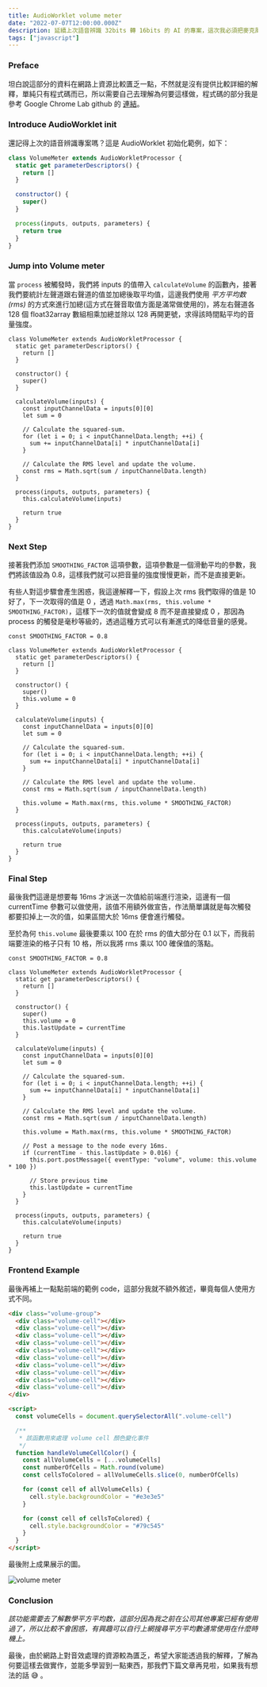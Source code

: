 ```yaml
---
title: AudioWorklet volume meter
date: "2022-07-07T12:00:00.000Z"
description: 延續上次語音辨識 32bits 轉 16bits 的 AI 的專案，這次我必須把麥克風音量測量功能也加到專案內，原因在於說假設客戶麥克風音源是錯誤的，我們也可以提供一個可視化的方式讓對方知道你現在麥克風是靜音的一個狀態，沒有輸入到我們後台的語音辨識系統裡面，這次我們就透過 AudioWorklet 來實踐這項功能吧。
tags: ["javascript"]
---
```


### Preface

坦白說這部分的資料在網路上資源比較匱乏一點，不然就是沒有提供比較詳細的解釋，單純只有程式碼而已，所以需要自己去理解為何要這樣做，程式碼的部分我是參考 Google Chrome Lab github 的 [連結](https://github.com/GoogleChromeLabs/web-audio-samples/commit/7c109d7d21c24bfa031f843877837e36ea0028cb)。

### Introduce AudioWorklet init

還記得上次的語音辨識專案嗎？這是 AudioWorklet 初始化範例，如下：

```javascript
class VolumeMeter extends AudioWorkletProcessor {
  static get parameterDescriptors() {
    return []
  }

  constructor() {
    super()
  }

  process(inputs, outputs, parameters) {
    return true
  }
}
```

### Jump into Volume meter

當 `process` 被觸發時，我們將 inputs 的值帶入 `calculateVolume` 的函數內，接著我們要統計左聲道跟右聲道的值並加總後取平均值，這邊我們使用 _平方平均数(rms)_ 的方式來進行加總(這方式在聲音取值方面是滿常做使用的)，將左右聲道各 128 個 float32array 數組相乘加總並除以 128 再開更號，求得該時間點平均的音量強度。

```javascript{10-21,24}
class VolumeMeter extends AudioWorkletProcessor {
  static get parameterDescriptors() {
    return []
  }

  constructor() {
    super()
  }

  calculateVolume(inputs) {
    const inputChannelData = inputs[0][0]
    let sum = 0

    // Calculate the squared-sum.
    for (let i = 0; i < inputChannelData.length; ++i) {
      sum += inputChannelData[i] * inputChannelData[i]
    }

    // Calculate the RMS level and update the volume.
    const rms = Math.sqrt(sum / inputChannelData.length)
  }

  process(inputs, outputs, parameters) {
    this.calculateVolume(inputs)

    return true
  }
}
```

### Next Step

接著我們添加 `SMOOTHING_FACTOR` 這項參數，這項參數是一個滑動平均的參數，我們將該值設為 0.8，這樣我們就可以把音量的強度慢慢更新，而不是直接更新。

有些人對這步驟會產生困惑，我這邊解釋一下，假設上次 rms 我們取得的值是 10 好了，下一次取得的值是 0 ，透過 `Math.max(rms, this.volume * SMOOTHING_FACTOR)`，這樣下一次的值就會變成 8 而不是直接變成 0 ，那因為 process 的觸發是毫秒等級的，透過這種方式可以有漸進式的降低音量的感覺。

```javascript{1,10,25}
const SMOOTHING_FACTOR = 0.8

class VolumeMeter extends AudioWorkletProcessor {
  static get parameterDescriptors() {
    return []
  }

  constructor() {
    super()
    this.volume = 0
  }

  calculateVolume(inputs) {
    const inputChannelData = inputs[0][0]
    let sum = 0

    // Calculate the squared-sum.
    for (let i = 0; i < inputChannelData.length; ++i) {
      sum += inputChannelData[i] * inputChannelData[i]
    }

    // Calculate the RMS level and update the volume.
    const rms = Math.sqrt(sum / inputChannelData.length)

    this.volume = Math.max(rms, this.volume * SMOOTHING_FACTOR)
  }

  process(inputs, outputs, parameters) {
    this.calculateVolume(inputs)

    return true
  }
}
```

### Final Step

最後我們這邊是想要每 16ms 才派送一次值給前端進行渲染，這邊有一個 currentTime 參數可以做使用，該值不用額外做宣告，作法簡單講就是每次觸發都要扣掉上一次的值，如果區間大於 16ms 便會進行觸發。

至於為何 `this.volume` 最後要乘以 100 在於 rms 的值大部分在 0.1 以下，而我前端要渲染的格子只有 10 格，所以我將 rms 乘以 100 確保值的落點。

```javascript{11,28-34}
const SMOOTHING_FACTOR = 0.8

class VolumeMeter extends AudioWorkletProcessor {
  static get parameterDescriptors() {
    return []
  }

  constructor() {
    super()
    this.volume = 0
    this.lastUpdate = currentTime
  }

  calculateVolume(inputs) {
    const inputChannelData = inputs[0][0]
    let sum = 0

    // Calculate the squared-sum.
    for (let i = 0; i < inputChannelData.length; ++i) {
      sum += inputChannelData[i] * inputChannelData[i]
    }

    // Calculate the RMS level and update the volume.
    const rms = Math.sqrt(sum / inputChannelData.length)

    this.volume = Math.max(rms, this.volume * SMOOTHING_FACTOR)

    // Post a message to the node every 16ms.
    if (currentTime - this.lastUpdate > 0.016) {
      this.port.postMessage({ eventType: "volume", volume: this.volume * 100 })

      // Store previous time
      this.lastUpdate = currentTime
    }
  }

  process(inputs, outputs, parameters) {
    this.calculateVolume(inputs)

    return true
  }
}
```

### Frontend Example

最後再補上一點點前端的範例 code，這部分我就不額外敘述，畢竟每個人使用方式不同。

```html
<div class="volume-group">
  <div class="volume-cell"></div>
  <div class="volume-cell"></div>
  <div class="volume-cell"></div>
  <div class="volume-cell"></div>
  <div class="volume-cell"></div>
  <div class="volume-cell"></div>
  <div class="volume-cell"></div>
  <div class="volume-cell"></div>
  <div class="volume-cell"></div>
  <div class="volume-cell"></div>
</div>

<script>
  const volumeCells = document.querySelectorAll(".volume-cell")

  /**
   * 該函數用來處理 volume cell 顏色變化事件
   */
  function handleVolumeCellColor() {
    const allVolumeCells = [...volumeCells]
    const numberOfCells = Math.round(volume)
    const cellsToColored = allVolumeCells.slice(0, numberOfCells)

    for (const cell of allVolumeCells) {
      cell.style.backgroundColor = "#e3e3e5"
    }

    for (const cell of cellsToColored) {
      cell.style.backgroundColor = "#79c545"
    }
  }
</script>
```

最後附上成果展示的圖。

<img
  src="../../../src/assets/volume-meter.png"
  alt="volume meter"
/>

### Conclusion

_該功能需要去了解數學平方平均数，這部分因為我之前在公司其他專案已經有使用過了，所以比較不會困惑，有興趣可以自行上網搜尋平方平均數通常使用在什麼時機上。_

最後，由於網路上對音效處理的資源較為匱乏，希望大家能透過我的解釋，了解為何要這樣去做實作，並能多學習到一點東西，那我們下篇文章再見啦，如果我有想法的話 😅 。
